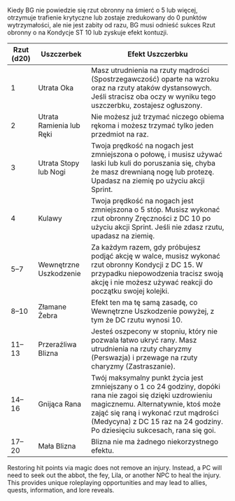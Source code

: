 Kiedy BG nie powiedzie się rzut obronny na śmierć o 5 lub więcej,
otrzymuje trafienie krytyczne lub zostaje zredukowany do 0 punktów wytrzymałości, ale nie jest zabity od razu, 
BG musi odnieść sukces Rzut obronny o na Kondycje ST 10 lub zyskuje efekt kontuzji.

|Rzut (d20)|Uszczerbek|Efekt Uszczerbku|
|---|---|---|
|1|Utrata Oka|Masz utrudnienia na rzuty mądrości (Spostrzegawczość) oparte na wzroku oraz na rzuty ataków dystansowych. Jeśli stracisz oba oczy w wyniku tego uszczerbku, zostajesz ogłuszony.|
|2|Utrata Ramienia lub Ręki|Nie możesz już trzymać niczego obiema rękoma i możesz trzymać tylko jeden przedmiot na raz.|
|3|Utrata Stopy lub Nogi|Twoja prędkość na nogach jest zmniejszona o połowę, i musisz używać laski lub kuli do poruszania się, chyba że masz drewnianą nogę lub protezę. Upadasz na ziemię po użyciu akcji Sprint.|
|4|Kulawy|Twoja prędkość na nogach jest zmniejszona o 5 stóp. Musisz wykonać rzut obronny Zręczności z DC 10 po użyciu akcji Sprint. Jeśli nie zdasz rzutu, upadasz na ziemię.|
|5–7|Wewnętrzne Uszkodzenie|Za każdym razem, gdy próbujesz podjąć akcję w walce, musisz wykonać rzut obronny Kondycji z DC 15. W przypadku niepowodzenia tracisz swoją akcję i nie możesz używać reakcji do początku swojej kolejki.|
|8–10|Złamane Żebra|Efekt ten ma tę samą zasadę, co Wewnętrzne Uszkodzenie powyżej, z tym że DC rzutu wynosi 10.|
|11–13|Przeraźliwa Blizna|Jesteś oszpecony w stopniu, który nie pozwala łatwo ukryć rany. Masz utrudnienia na rzuty charyzmy (Perswazja) i przewage na rzuty charyzmy (Zastraszanie).|
|14–16|Gnijąca Rana|Twój maksymalny punkt życia jest zmniejszany o 1 co 24 godziny, dopóki rana nie zagoi się dzięki uzdrowieniu magicznemu. Alternatywnie, ktoś może zająć się raną i wykonać rzut mądrości (Medycyna) z DC 15 raz na 24 godziny. Po dziesięciu sukcesach, rana się goi.|
|17–20|Mała Blizna|Blizna nie ma żadnego niekorzystnego efektu.|

Restoring hit points via magic does not remove an injury.
Instead, a PC will need to seek out the abbot, the fey, Lila, or
another NPC to heal the injury. This provides unique
roleplaying opportunities and may lead to allies, quests,
information, and lore reveals.

